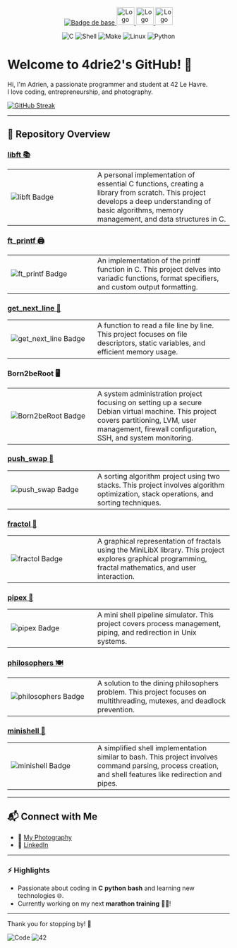 <div align="center">
  <a href="https://42lehavre.fr" target="_blank">
    <img src="https://img.shields.io/badge/42-Le_Havre-white?style=for-the-badge&logo=42" alt="Badge de base">
  </a>
  <a href="https://www.linkedin.com/company/42startupclub/" target="_blank">
    <img src="https://media.licdn.com/dms/image/v2/D4E0BAQExVVzpAro0vg/company-logo_200_200/B4EZXYQxmSHcAI-/0/1743090031826/42startupclub_logo?e=2147483647&v=beta&t=n2Yy0WNIATZUzrZ6ruFq1_1oqimKswls-bj16sFyJk0" alt="Logo 42 Start'up" width="40">
  </a>
  <a href="https://www.linkedin.com/company/42entrepreneurs/" target="_blank">
    <img src="https://media.licdn.com/dms/image/v2/D4E0BAQFVrdml-lG77w/company-logo_200_200/company-logo_200_200/0/1711818209772/42entrepreneurs_logo?e=2147483647&v=beta&t=tVS-k6YHMS3c_LikC1TZQewAp_fpbh4ooOeQ71vVdjg" alt="Logo 42 Entrepreneur" width="40">
  </a>
  <a href="https://42blockchain.com/" target="_blank">
    <img src="https://42blockchain.com/42Blockchain-logo.svg" alt="Logo 42 Blockchain" width="40">
  </a>
</div>






<p align="center">
  <img src="https://img.shields.io/badge/C-00599C?style=for-the-badge&logo=c&logoColor=white" alt="C">
  <img src="https://img.shields.io/badge/Shell_Script-121011?style=for-the-badge&logo=gnu-bash&logoColor=white" alt="Shell">
  <img src="https://img.shields.io/badge/GNU%20Make-A42E2B?style=for-the-badge&logo=gnu&logoColor=white" alt="Make">
  <img src="https://img.shields.io/badge/Linux-FCC624?style=for-the-badge&logo=linux&logoColor=black" alt="Linux">
  <img src="https://img.shields.io/badge/Python-3776AB?style=for-the-badge&logo=python&logoColor=white" alt="Python">
</p>






# Welcome to 4drie2's GitHub! 👋  

Hi, I'm Adrien, a passionate programmer and student at 42 Le Havre.  
I love coding, entrepreneurship, and photography.  

[![GitHub Streak](https://streak-stats.demolab.com?user=4drie2&theme=elegant)](https://git.io/streak-stats)

---

## 📂 Repository Overview

### [libft 📚](https://github.com/4drie2/libft)
<table border="0" cellspacing="0" cellpadding="0">
  <tr>
    <td width="180" style="border: none;">
      <img src="https://github.com/ayogun/42-project-badges/raw/main/badges/libftm.png" alt="libft Badge">
    </td>
    <td style="border: none;">
      A personal implementation of essential C functions, creating a library from scratch. This project develops a deep understanding of basic algorithms, memory management, and data structures in C.
    </td>
  </tr>
</table>


### [ft_printf 🖨️](https://github.com/4drie2/ft_printf)
<table border="0" cellspacing="0" cellpadding="0">
  <tr>
    <td width="180" style="border: none;">
      <img src="https://github.com/ayogun/42-project-badges/raw/main/badges/ft_printfe.png" alt="ft_printf Badge">
    </td>
    <td style="border: none;">
      An implementation of the printf function in C. This project delves into variadic functions, format specifiers, and custom output formatting.
    </td>
  </tr>
</table>

### [get_next_line 📄](https://github.com/4drie2/get_next_line)
<table border="0" cellspacing="0" cellpadding="0">
  <tr>
    <td width="180" style="border: none;">
      <img src="https://github.com/ayogun/42-project-badges/raw/main/badges/get_next_linem.png" alt="get_next_line Badge">
    </td>
    <td style="border: none;">
      A function to read a file line by line. This project focuses on file descriptors, static variables, and efficient memory usage.
    </td>
  </tr>
</table>

### Born2beRoot 🖥️
<table border="0" cellspacing="0" cellpadding="0">
  <tr>
    <td width="180" style="border: none;">
      <img src="https://github.com/ayogun/42-project-badges/raw/main/badges/born2beroote.png" alt="Born2beRoot Badge">
    </td>
    <td style="border: none;">
      A system administration project focusing on setting up a secure Debian virtual machine. This project covers partitioning, LVM, user management, firewall configuration, SSH, and system monitoring.
    </td>
  </tr>
</table>


### [push_swap 🔄](https://github.com/4drie2/push_swap)
<table border="0" cellspacing="0" cellpadding="0">
  <tr>
    <td width="180" style="border: none;">
      <img src="https://github.com/ayogun/42-project-badges/raw/main/badges/push_swapm.png" alt="push_swap Badge">
    </td>
    <td style="border: none;">
      A sorting algorithm project using two stacks. This project involves algorithm optimization, stack operations, and sorting techniques.
    </td>
  </tr>
</table>

### [fractol 🌌](https://github.com/4drie2/fractol)
<table border="0" cellspacing="0" cellpadding="0">
  <tr>
    <td width="180" style="border: none;">
      <img src="https://github.com/ayogun/42-project-badges/raw/main/badges/fract-olm.png" alt="fractol Badge">
    </td>
    <td style="border: none;">
      A graphical representation of fractals using the MiniLibX library. This project explores graphical programming, fractal mathematics, and user interaction.
    </td>
  </tr>
</table>

### [pipex 🔧](https://github.com/4drie2/pipex)
<table border="0" cellspacing="0" cellpadding="0">
  <tr>
    <td width="180" style="border: none;">
      <img src="https://github.com/ayogun/42-project-badges/raw/main/badges/pipexe.png" alt="pipex Badge">
    </td>
    <td style="border: none;">
      A mini shell pipeline simulator. This project covers process management, piping, and redirection in Unix systems.
    </td>
  </tr>
</table>

### [philosophers 🍽️](https://github.com/4drie2/philosophers)
<table border="0" cellspacing="0" cellpadding="0">
  <tr>
    <td width="180" style="border: none;">
      <img src="https://github.com/ayogun/42-project-badges/raw/main/badges/philosopherse.png" alt="philosophers Badge">
    </td>
    <td style="border: none;">
      A solution to the dining philosophers problem. This project focuses on multithreading, mutexes, and deadlock prevention.
    </td>
  </tr>
</table>

### [minishell 🐚](https://github.com/4drie2/mi_shell)
<table border="0" cellspacing="0" cellpadding="0">
  <tr>
    <td width="180" style="border: none;">
      <img src="https://github.com/ayogun/42-project-badges/raw/main/badges/minishelle.png" alt="minishell Badge">
    </td>
    <td style="border: none;">
      A simplified shell implementation similar to bash. This project involves command parsing, process creation, and shell features like redirection and pipes.
    </td>
  </tr>
</table>


---

## 📬 Connect with Me  
- 📸 [My Photography](https://www.flickr.com/photos/195770192@N05/)  
- 💼 [LinkedIn](https://www.linkedin.com/in/adrien-bidaux)  

---

### ⚡ Highlights
- Passionate about coding in **C** **python** **bash** and learning new technologies 🌐.  
- Currently working on my next **marathon training** 🏃‍♂️!  

---

Thank you for stopping by! 🎉  

![Code](https://img.shields.io/badge/Made%20with-Love-%23FF69B4) ![42](https://img.shields.io/badge/42-Student-blue)
